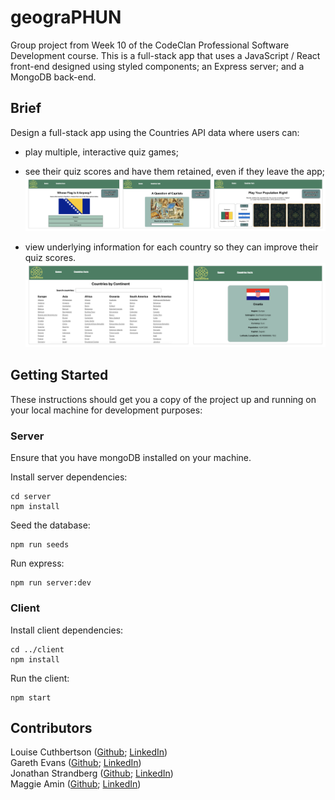 # geograPHUN

Group project from Week 10 of the CodeClan Professional Software Development course. This is a full-stack app that uses a JavaScript / React front-end designed using styled components; an Express server; and a MongoDB back-end.


## Brief
Design a full-stack app using the Countries API data where users can:
- play multiple, interactive quiz games;
- see their quiz scores and have them retained, even if they leave the app;
![Screenshot of the three quiz pages](readmeImages/quizzes.png?raw=true "Title")

- view underlying information for each country so they can improve their quiz scores.
![Screenshot of the countries pages](readmeImages/countries.png?raw=true "Title")


## Getting Started
These instructions should get you a copy of the project up and running on your local machine for development purposes:

### Server
Ensure that you have mongoDB installed on your machine.

Install server dependencies:
```
cd server
npm install
```

Seed the database:
```
npm run seeds
```

Run express:
```
npm run server:dev
```

### Client

Install client dependencies:
```
cd ../client
npm install
```

Run the client:
```
npm start
```


## Contributors
Louise Cuthbertson ([Github](https://github.com/louise3112); [LinkedIn](https://linkedin.com/in/louise3112/))   
Gareth Evans ([Github](https://github.com/G3vans16); [LinkedIn](https://www.linkedin.com/in/gareth-evans-247589266/))   
Jonathan Strandberg ([Github](https://github.com/jonstrandberg); [LinkedIn](https://linkedin.com/in/jonathan-strandberg-6163902b/))   
Maggie Amin ([Github](https://github.com/maggieAmin); [LinkedIn](https://linkedin.com/in/maggie-amin/))
